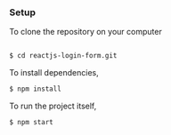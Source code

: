 ### Setup

To clone the repository on your computer 
```bash

$ cd reactjs-login-form.git
```

To install dependencies,
```bash
$ npm install
```

To run the project itself,
```bash
$ npm start
```